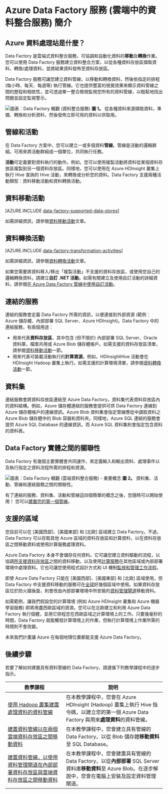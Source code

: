 <properties 
	pageTitle="Data Factory (資料整合服務) 簡介 | Microsoft Azure" 
	description="了解 Azure Data Factory 是什麼：一項雲端資料整合服務，用來協調以及自動移動和轉換資料。" 
	keywords="資料整合、雲端資料整合、azure data factory 是什麼"
	services="data-factory" 
	documentationCenter="" 
	authors="spelluru" 
	manager="jhubbard" 
	editor="monicar"/>

<tags 
	ms.service="data-factory" 
	ms.workload="data-services" 
	ms.tgt_pltfrm="na" 
	ms.devlang="na" 
	ms.topic="get-started-article" 
	ms.date="09/22/2016" 
	ms.author="spelluru"/>

# Azure Data Factory 服務 (雲端中的資料整合服務) 簡介

## Azure 資料處理站是什麼？ 
Data Factory 是雲端式資料整合服務，可協調和自動化資料的**移動**及**轉換**作業。您可以使用 Data Factory 服務建立資料整合方案，以從各種資料存放區擷取資料、轉換/處理資料，並將結果資料發佈至資料存放區。

Data Factory 服務可讓您建立資料管線，以移動和轉換資料，然後依指定的排程 (每小時、每天、每週等) 執行管線。它也提供豐富的視覺效果來顯示資料管線之間的歷程和相依性，並可透過單一整合檢視監視您所有的資料管線，以輕鬆地找出問題並設定監視警示。

![圖表︰Data Factory 概觀 (資料整合服務)](./media/data-factory-introduction/what-is-azure-data-factory.png) **圖 1。** 從各種資料來源擷取資料，準備、轉換和分析資料，然後發佈立即可用的資料以供取用。

## 管線和活動
在 Data Factory 方案中，您可以建立一或多個資料**管線**。管線是活動的邏輯群組。可用來將活動群組成一個單位，共同執行任務。

**活動**可定義要對資料執行的動作。例如，您可以使用複製活動將資料從某個資料存放區複製到另一個資料存放區。同樣地，您可以使用在 Azure HDInsight 叢集上執行 Hive 查詢的 Hive 活動，來轉換或分析您的資料。Data Factory 支援兩種活動類型︰資料移動活動和資料轉換活動。
  
## 資料移動活動 
[AZURE.INCLUDE [data-factory-supported-data-stores](../../includes/data-factory-supported-data-stores.md)]

如需詳細資訊，請參閱[資料移動活動](data-factory-data-movement-activities.md)文章。

## 資料轉換活動
[AZURE.INCLUDE [data-factory-transformation-activities](../../includes/data-factory-transformation-activities.md)]

如需詳細資訊，請參閱[資料轉換活動](data-factory-data-transformation-activities.md)文章。

如果您需要將資料移入/移出「複製活動」不支援的資料存放區，或使用您自己的邏輯轉換資料，請建立**自訂 .NET 活動**。如需有關建立及使用自訂活動的詳細資料，請參閱[在 Azure Data Factory 管線中使用自訂活動](data-factory-use-custom-activities.md)。

## 連結的服務
連結的服務會定義 Data Factory 所需的資訊，以便連接到外部資源 (範例︰Azure 儲存體、內部部署 SQL Server、Azure HDInsight)。Data Factory 中的連結服務，有兩個用途：

- 用來代表**資料存放區**，其中包含 (但不限於) 內部部署 SQL Server、Oracle 資料庫、檔案共用或 Azure Blob 儲存體帳戶。如需支援的資料存放區清單，請參閱[資料移動活動](data-factory-data-movement-activities.md)一節。
- 用來代表可裝載活動執行的**計算資源**。例如，HDInsightHive 活動會在 HDInsight Hadoop 叢集上執行。如需支援的計算環境清單，請參閱[資料轉換活動](data-factory-data-transformation-activities.md)一節。

## 資料集 
連結服務會將資料存放區連結至 Azure Data Factory。資料集代表資料存放區內的資料結構。例如，Azure 儲存體連結的服務會提供可供 Data Factory 連線到 Azure 儲存體帳戶的連線資訊。Azure Blob 資料集會指定管線應從中讀取資料之 Azure Blob 儲存體中的 Blob 容器和資料夾。同樣地，Azure SQL 連結的服務會提供 Azure SQL Database 的連線資訊，而 Azure SQL 資料集則會指定包含資料的資料表。

## Data Factory 實體之間的關聯性
Data Factory 有幾個主要實體會共同運作，來定義輸入和輸出資料、處理事件以及執行指定之資料流程所需的排程和資源。

![圖表︰Data Factory 概觀 (雲端資料整合服務) - 重要概念](./media/data-factory-introduction/data-integration-service-key-concepts.png) **圖 2。** 資料集、活動、管線和連結服務之間的關聯性。

有了連結的服務、資料集、活動和管線這四個簡單的概念之後，您隨時可以開始使用！ 您可以[建置您的第一個管線](data-factory-build-your-first-pipeline.md)。

## 支援的區域
您目前可以在 [美國西部]、[美國東部] 和 [北歐] 區域建立 Data Factory。不過，Data Factory 可以存取其他 Azure 區域的資料存放區和計算資料，以在資料存放區之間移動資料或使用計算服務處理資料。

Azure Data Factory 本身不會儲存任何資料。它可讓您建立資料驅動的流程，以協調[所支援資料存放區](data-factory-data-movement-activities.md#supported-data-stores)之間的資料移動，以及使用[計算服務](data-factory-compute-linked-services.md)在其他區域或內部部署環境中處理資料。它也可讓您使用程式設計方式和 UI 機制[監視和管理工作流程](data-factory-monitor-manage-pipelines.md)。

即使 Azure Data Factory 只能在 [美國西部]、[美國東部] 和 [北歐] 區域使用，但 Data Factory 中支援資料移動的服務可在[全球](data-factory-data-movement-activities.md#global)好幾個區域中使用。如果資料存放區位於防火牆後面，則會改由內部部署環境中所安裝的[資料管理閘道](data-factory-move-data-between-onprem-and-cloud.md)移動資料。

如需範例，讓我們假設您的計算環境 (例如 Azure HDInsight 叢集和 Azure 機器學習服務) 即將用盡西歐區域的資源。您可以在北歐建立和利用 Azure Data Factory 執行個體，並用它排程您在西歐區域之計算環境上的工作。只要幾毫秒的時間，Data Factory 就能觸發計算環境上的作業，但執行計算環境上作業所需的時間則不會改變。

未來我們計畫讓 Azure 在每個地理位置都能支援 Azure Data Factory。
  
## 後續步驟
若要了解如何建置具有資料管線的 Data Factory，請遵循下列教學課程中的逐步指示。

教學課程 | 說明
-------- | -----------
[使用 Hadoop 叢集建置處理資料的資料管線](data-factory-build-your-first-pipeline.md) | 在本教學課程中，您會在 Azure HDInsight (Hadoop) 叢集上執行 Hive 指令碼，以建立您的第一個 Azure Data Factory 與用來**處理資料**的資料管線。 |
[建置資料管線以在兩個雲端資料存放區之間移動資料](data-factory-copy-data-from-azure-blob-storage-to-sql-database.md) | 在本教學課程中，您會建立具有管線的 Data Factory，以從 Blob 儲存體**移動資料**至 SQL Database。
[建置資料管線，以使用資料管理閘道在內部部署資料存放區與雲端資料存放區之間移動資料](data-factory-move-data-between-onprem-and-cloud.md) | 在本教學課程中，您會建置具有管線的 Data Factory，以從**內部部署** SQL Server 資料庫**移動資料**至 Azure Blob。在逐步解說中，您會在電腦上安裝及設定資料管理閘道。 

<!---HONumber=AcomDC_0928_2016-->